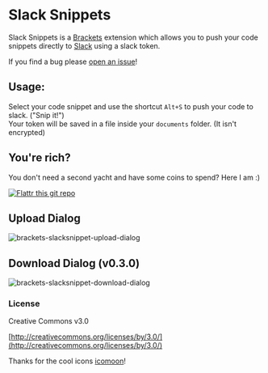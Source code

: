 # Slack Snippets

Slack Snippets is a [Brackets](https://github.com/adobe/brackets) extension which allows you to push your code snippets directly to [Slack](https://slack.com) using a slack token.


If you find a bug please [open an issue](https://github.com/Wikunia/brackets-slacksnippet/issues)!


## Usage:
Select your code snippet and use the shortcut `Alt+S` to push your code to slack. ("Snip it!")    
Your token will be saved in a file inside your `documents` folder. (It isn't encrypted)

## You're rich?
You don't need a second yacht and have some coins to spend? Here I am :)

[![Flattr this git repo](http://api.flattr.com/button/flattr-badge-large.png)](https://flattr.com/submit/auto?user_id=Wikunia&url=https://github.com/Wikunia/brackets-slacksnippet&title=Brackets-SlackSnippet&language=javascript&tags=github&category=software)

## Upload Dialog
![brackets-slacksnippet-upload-dialog](https://cloud.githubusercontent.com/assets/4931746/5667317/14f36594-9767-11e4-86bf-7c03a894cfc5.png)

## Download Dialog (v0.3.0)
![brackets-slacksnippet-download-dialog](https://cloud.githubusercontent.com/assets/4931746/5667316/14f24dd0-9767-11e4-9ab3-2e1515c889ac.png)


### License
Creative Commons v3.0

[http://creativecommons.org/licenses/by/3.0/](http://creativecommons.org/licenses/by/3.0/)

Thanks for the cool icons [icomoon](https://icomoon.io)!
